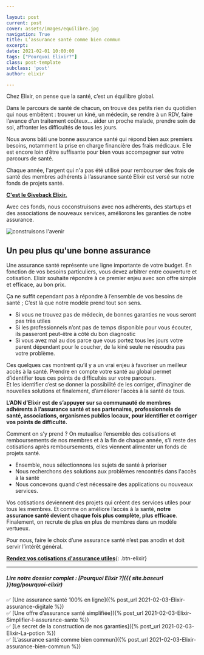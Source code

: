 ```yaml
---

layout: post
current: post
cover: assets/images/equilibre.jpg
navigation: True
title: L’assurance santé comme bien commun
excerpt:  
date: 2021-02-01 10:00:00
tags: ["Pourquoi Elixir?"]
class: post-template
subclass: 'post'
author: elixir

---
```


Chez Elixir, on pense que la santé, c’est un équilibre global.  

Dans le parcours de santé de chacun, on trouve des petits rien du quotidien qui nous embêtent :  trouver un kiné, un médecin, se rendre à un RDV, faire l’avance d’un traitement coûteux... aider un proche malade, prendre soin de soi, affronter les difficultés de tous les jours. 

Nous avons bâti une bonne assurance santé qui répond bien aux premiers besoins, notamment la prise en charge financière des frais médicaux. Elle est encore loin d’être suffisante pour bien vous accompagner sur votre parcours de santé.  

Chaque année, l'argent qui n'a pas été utilisé pour rembourser des frais de santé des membres adhérents à l’assurance santé Elixir est versé sur notre fonds de projets santé. 

[**C'est le Giveback Elixir.**](https://elixir-sante.fr/giveback/)

Avec ces fonds, nous coconstruisons avec nos adhérents, des startups et des associations de nouveaux services, améliorons les garanties de notre assurance. 

![construisons l'avenir](https://live.staticflickr.com/8163/7590363962_97820fc76d.jpg)

## Un peu plus qu'une bonne assurance

Une assurance santé représente une ligne importante de votre budget. En fonction de vos besoins particuliers, vous devez arbitrer entre couverture et cotisation. Elixir souhaite répondre à ce premier enjeu avec son offre simple et efficace, au bon prix.


Ça ne suffit cependant pas à répondre à l’ensemble de vos besoins de santé ; C’est là que notre modèle prend tout son sens.  
-	Si vous ne trouvez pas de médecin, de bonnes garanties ne vous seront pas très utiles
-	Si les professionnels n’ont pas de temps disponible pour vous écouter, ils passeront peut-être à côté du bon diagnostic
-	Si vous avez mal au dos parce que vous portez tous les jours votre parent dépendant pour le coucher, de la kiné seule ne résoudra pas votre problème.  


Ces quelques cas montrent qu’il y a un vrai enjeu à favoriser un meilleur accès à la santé. Prendre en compte votre santé au global permet d’identifier tous ces points de difficultés sur votre parcours.   
Et les identifier c’est se donner la possibilité de les corriger, d’imaginer de nouvelles solutions et finalement, d’améliorer l’accès à la santé de tous.   


**L’ADN d’Elixir est de s’appuyer sur sa communauté de membres adhérents à l’assurance santé et ses partenaires, professionnels de santé, associations, organismes publics locaux, pour identifier et corriger vos points de difficulté.**


Comment on s’y prend ? On mutualise l’ensemble des cotisations et remboursements de nos membres et à la fin de chaque année, s’il reste des cotisations après remboursements, elles viennent alimenter un fonds de projets santé.  

-	Ensemble, nous sélectionnons les sujets de santé à prioriser
-	Nous recherchons des solutions aux problèmes rencontrés dans l'accès à la santé
-	Nous concevons quand c’est nécessaire des applications ou nouveaux services.  


Vos cotisations deviennent des projets qui créent des services utiles pour tous les membres. Et comme on améliore l’accès à la santé, **notre assurance santé devient chaque fois plus complète, plus efficace**. Finalement, on recrute de plus en plus de membres dans un modèle vertueux.


Pour nous, faire le choix d’une assurance santé n’est pas anodin et doit servir l’intérêt général. 

[**Rendez vos cotisations d'assurance utiles**](https://elixir-sante.fr){: .btn-elixir}

---

##### Lire notre dossier complet : [Pourquoi Elixir ?]({{ site.baseurl }}tag/pourquoi-elixir)

✅ [Une assurance santé 100% en ligne]({% post_url 2021-02-03-Elixir-assurance-digitale %})  
✅ [Une offre d’assurance santé simplifiée]({% post_url 2021-02-03-Elixir-Simplifier-l-assurance-sante %})  
✅ [Le secret de la construction de nos garanties]({% post_url 2021-02-03-Elixir-La-potion %})  
✅ [L’assurance santé comme bien commun]({% post_url 2021-02-03-Elixir-assurance-bien-commun %})  
